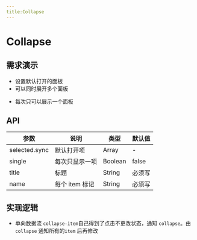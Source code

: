 ```yaml
---
title:Collapse
---
```


# Collapse

## 需求演示

- 设置默认打开的面板
- 可以同时展开多个面板

<ClientOnly>
   <collapse-demo-1></collapse-demo-1>
</ClientOnly>

- 每次只可以展示一个面板

<ClientOnly>
   <collapse-demo-2></collapse-demo-2>
</ClientOnly>

## API

| 参数          | 说明           | 类型    | 默认值 |
| ------------- | -------------- | ------- | ------ |
| selected.sync | 默认打开项     | Array   | -      |
| single        | 每次只显示一项 | Boolean | false  |
| title         | 标题           | String  | 必须写 |
| name          | 每个 item 标记 | String  | 必须写 |

## 实现逻辑

- 单向数据流
  `collapse-item`自己得到了点击不更改状态，通知 `collapse`。由 `collapse` 通知所有的`item` 后再修改
